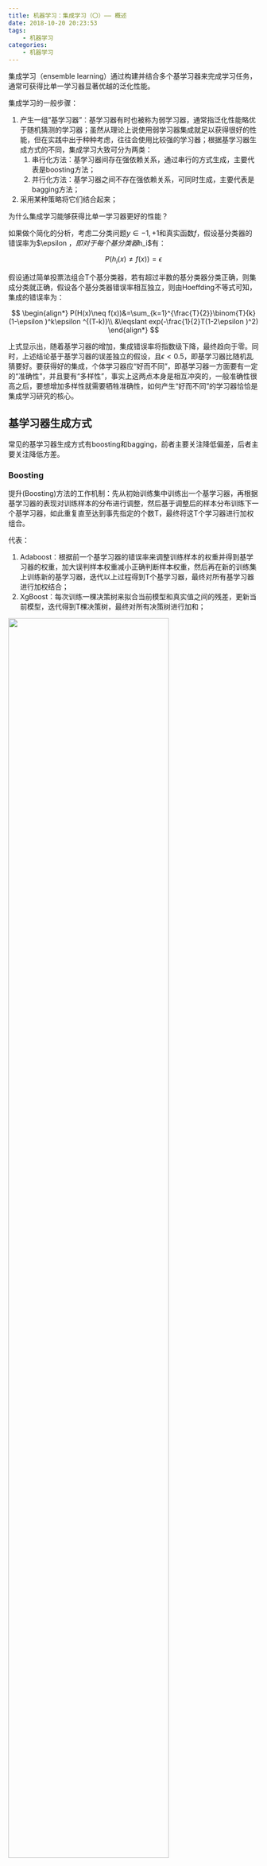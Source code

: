 ```yaml
---
title: 机器学习：集成学习（〇）—— 概述
date: 2018-10-20 20:23:53
tags: 
    - 机器学习
categories:
    - 机器学习
---
```




集成学习（ensemble learning）通过构建并结合多个基学习器来完成学习任务，通常可获得比单一学习器显著优越的泛化性能。

集成学习的一般步骤：

1. 产生一组“基学习器”：基学习器有时也被称为弱学习器，通常指泛化性能略优于随机猜测的学习器；虽然从理论上说使用弱学习器集成就足以获得很好的性能，但在实践中出于种种考虑，往往会使用比较强的学习器；根据基学习器生成方式的不同，集成学习大致可分为两类：
    1. 串行化方法：基学习器间存在强依赖关系，通过串行的方式生成，主要代表是boosting方法；
    2. 并行化方法：基学习器之间不存在强依赖关系，可同时生成，主要代表是bagging方法；
2. 采用某种策略将它们结合起来；

为什么集成学习能够获得比单一学习器更好的性能？

如果做个简化的分析，考虑二分类问题$y \in {-1,+1}$和真实函数$f$，假设基分类器的错误率为$\epsilon $，即对于每个基分类器$h_i$有：

$$
P(h_i(x)\neq f(x)) = \epsilon
$$

假设通过简单投票法组合T个基分类器，若有超过半数的基分类器分类正确，则集成分类就正确，假设各个基分类器错误率相互独立，则由Hoeffding不等式可知，集成的错误率为：

$$
\begin{align*}
P(H(x)\neq f(x))&=\sum_{k=1}^{\frac{T}{2}}\binom{T}{k}(1-\epsilon )^k\epsilon ^{(T-k)}\\
&\leqslant exp(-\frac{1}{2}T(1-2\epsilon )^2)
\end{align*}
$$

上式显示出，随着基学习器的增加，集成错误率将指数级下降，最终趋向于零。同时，上述结论基于基学习器的误差独立的假设，且$\epsilon < 0.5$，即基学习器比随机乱猜要好。要获得好的集成，个体学习器应“好而不同”，即基学习器一方面要有一定的“准确性”，并且要有“多样性”，事实上这两点本身是相互冲突的，一般准确性很高之后，要想增加多样性就需要牺牲准确性，如何产生“好而不同”的学习器恰恰是集成学习研究的核心。

## 基学习器生成方式
常见的基学习器生成方式有boosting和bagging，前者主要关注降低偏差，后者主要关注降低方差。

### Boosting
提升(Boosting)方法的工作机制：先从初始训练集中训练出一个基学习器，再根据基学习器的表现对训练样本的分布进行调整，然后基于调整后的样本分布训练下一个基学习器，如此重复直至达到事先指定的个数T，最终将这T个学习器进行加权组合。

代表：

1. Adaboost：根据前一个基学习器的错误率来调整训练样本的权重并得到基学习器的权重，加大误判样本权重减小正确判断样本权重，然后再在新的训练集上训练新的基学习器，迭代以上过程得到T个基学习器，最终对所有基学习器进行加权结合；
2. XgBoost：每次训练一棵决策树来拟合当前模型和真实值之间的残差，更新当前模型，迭代得到T棵决策树，最终对所有决策树进行加和；

<img src="https://likeitea-1257692904.cos.ap-guangzhou.myqcloud.com/liketea_blog/22-55-10.jpg" width="80%" height="80%">

### Bagging
Bagging方法的工作机制：基于自助采样法（bootstrap sampling）/有放回抽样产生T个训练集，基于每个采样集训练一个基学习器，再将这些基学习器进行结合。

<img src="https://likeitea-1257692904.cos.ap-guangzhou.myqcloud.com/liketea_blog/22-55-00.jpg" width="80%" height="80%">

## 基学习器结合方式
假设集成包含T个基学习器 $(h_1,h_2,...,h_T)$

### 平均法(averaging)
回归问题最常见的结合策略是平均法：

- 简单平均：$H(x)=\frac{1}{T}\sum_{i=1}^{T}h_i(x)$，在基学习器性能差别不大时宜用简单平均法；
- 加权平均：$H(x)=\sum_{i=1}^{T}w_ih_i(x),\ \sum_{i=1}^{T}w_i=1$，在基学习器性能差别较大时宜用加权平均，通常权值从训练数据中学习而得；

### 投票法(voting)
分类任务最常见的集合策略是投票法：

- 绝对多数投票：若某标记得票过半数，则预测为该标记，否则拒绝预测；
- 相对多数投票：预测为得票最多的标记；
- 加权投票：某些基学习器一票顶多票；

不同基学习器可能产生不同类型的 $h_i(x)$：

- 硬投票(hard voting)：$h_i(x)$为类标记；
- 软投票(soft voting)：$h_i(x)$为类后验概率，若基学习器类型相同，基于类概率进行结合往往比基于类标记进行结合性能更好；若基学习器类型不同，则类概率不能直接进行比较，在此情形下同行可将类概率转化为类标记输出后再投票；

### 学习法
学习法工作机制：首先训练多个初级学习器，然后基于初级学习器的预测结果训练另一个次级学习器用于将初级学习器结合起来。Stacking是学习法典型的代表。

<img src="https://likeitea-1257692904.cos.ap-guangzhou.myqcloud.com/liketea_blog/22-46-08.jpg" width="80%" height="80%">

Stacking 算法：

输入：训练集D
输出：Stacking 集成模型$h^{'}$
过程：
1. 选取T个基本模型
2. 由基本模型的预测值产生次级训练集$D'$：
    1. 对每个模型 $t=1,2,...,T$，通过k折交叉验证的方法，每次在k-1折中训练基学习器 $h_t$，并在余下的一折上得到预测输出，最后收集每折上的预测输出，得到该模型在所有训练集上的预测输出$z_t$
    2. 所有基学习器的预测值作为次级训练集中新的特征，加上原始训练集的标记得到次级训练集；
3. 在次级训练集上训练次级学习器$h'$

有研究表明，将初级学习器的输出类概率作为次级学习器的输入属性，用多响应线性回归(MLR)作为次级学习器效果较好。

集成学习已被广泛应用于几乎所有的学习任务，数据挖掘竞赛的历年冠军几乎都使用了集成学习。但由于集成学习包含了多个学习器，即使每个学习器有较好的解释性，集成仍是黑箱模型。

更多关于集成学习的内容请参考引用文章，需要注意的是对于集成学习概念上似乎没有统一界定，不同的人在使用blending、stacking这些术语时所指不同。

1. 有些人认为这两个术语含义相同，都指的是这里的stacking方法；
2. 有些人认为blending是范围更广的概念，泛指aggregate after getting gt，因此包含了uniform、non-uniform、stacking（林轩田）；
3. 有些人认为blending是在验证集上做第二层训练，如[KAGGLE ENSEMBLING GUIDE](https://mlwave.com/kaggle-ensembling-guide/)；

## 参考
- 西瓜书 
- 台大机器学习基石
- [一文读懂集成学习](http://www.xtecher.com/Xfeature/view?aid=7974)